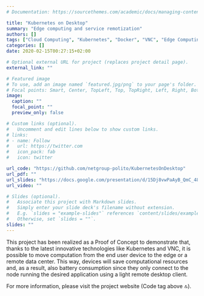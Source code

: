 ```yaml
---
# Documentation: https://sourcethemes.com/academic/docs/managing-content/

title: "Kubernetes on Desktop"
summary: "Edge computing and service remotization"
authors: []
tags: ["Cloud Computing", "Kubernetes", "Docker", "VNC", "Edge Computing"]
categories: []
date: 2020-02-15T00:27:15+02:00

# Optional external URL for project (replaces project detail page).
external_link: ""

# Featured image
# To use, add an image named `featured.jpg/png` to your page's folder.
# Focal points: Smart, Center, TopLeft, Top, TopRight, Left, Right, BottomLeft, Bottom, BottomRight.
image:
  caption: ""
  focal_point: ""
  preview_only: false

# Custom links (optional).
#   Uncomment and edit lines below to show custom links.
# links:
# - name: Follow
#   url: https://twitter.com
#   icon_pack: fab
#   icon: twitter

url_code: "https://github.com/netgroup-polito/KubernetesOnDesktop"
url_pdf: ""
url_slides: "https://docs.google.com/presentation/d/15Dj8vwPaAyB_QmC_4886_E1K4pc7DzzlEPeiWJJMcCI/edit#slide=id.g742e3e7cd_1_16"
url_video: ""

# Slides (optional).
#   Associate this project with Markdown slides.
#   Simply enter your slide deck's filename without extension.
#   E.g. `slides = "example-slides"` references `content/slides/example-slides.md`.
#   Otherwise, set `slides = ""`.
slides: ""
---
```


This project has been realized as a Proof of Concept to demonstrate that, thanks to the latest innovative technologies like Kubernetes and VNC, it is possible to move computation from the end user device to the edge or a remote data center. This way, devices will save computational resources and, as a result, also battery consumption since they only connect to the node running the desired application using a light remote desktop client.

For more information, please visit the project website (Code tag above 🔝).
